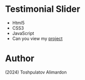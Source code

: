 # Testimonial Slider

- Html5
- CSS3
- JavaScript
- Can you view my [project](https://toshpulatovalimardon.github.io/testimonial-slider/)

# Author 
(2024) Toshpulatov Alimardon
